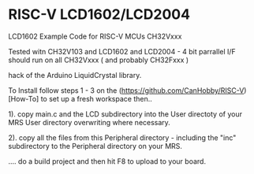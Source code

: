 # RISC-V LCD1602/LCD2004
LCD1602 Example Code for RISC-V MCUs CH32Vxxx

Tested witn CH32V103 and LCD1602 and LCD2004 - 4 bit parrallel I/F
should run on all CH32Vxxx ( and probably CH32Fxxx )

hack of the Arduino LiquidCrystal library.

To Install follow steps 1 - 3 on the (https://github.com/CanHobby/RISC-V)[How-To] to set up a fresh workspace then..

1). copy main.c and the LCD subdirectory into the User directoty of your MRS User directory overwriting where necessary.

2). copy all the files from this Peripheral directory - including the "inc" subdirectory to the Peripheral directory on your MRS.

.... do a build project and then hit F8 to upload to your board.
